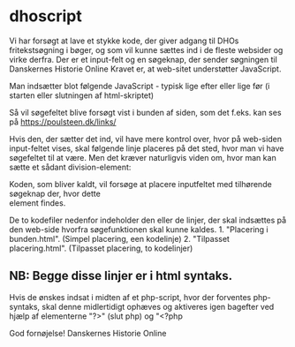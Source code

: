 # dhoscript
Vi har forsøgt at lave et stykke kode, der giver adgang til DHOs fritekstsøgning i bøger, og som vil kunne sættes ind i de fleste websider og virke derfra.
Der er et input-felt og en søgeknap, der sender søgningen til Danskernes Historie Online
Kravet er, at web-sitet understøtter JavaScript.

Man indsætter blot følgende JavaScript - typisk lige efter <body> eller lige før </body> (i starten eller slutningen af html-skriptet)
<script src="https://slaegtsbibliotek.dk/dhosscript/dhoscript.js" async></script>
Så vil søgefeltet blive forsøgt vist i bunden af siden, som det f.eks. kan ses på https://poulsteen.dk/links/

Hvis den, der sætter det ind, vil have mere kontrol over, hvor på web-siden input-feltet vises, skal følgende linje placeres på det sted, hvor man vi have søgefeltet til at være.
Men det kræver naturligvis viden om, hvor man kan sætte et sådant division-element: 
<div id="dhoscript"></div> 
Koden, som bliver kaldt, vil forsøge at placere inputfeltet med tilhørende søgeknap der, hvor dette <div> element findes.

De to kodefiler nedenfor indeholder den eller de linjer, der skal indsættes på den web-side hvorfra søgefunktionen skal kunne kaldes.
    1. "Placering i bunden.html". (Simpel placering, een kodelinje)
    2. "Tilpasset placering.html". (Tilpasset placering, to kodelinjer)

NB: Begge disse linjer er i html syntaks.
-----------------------------------------
Hvis de ønskes indsat i midten af et php-script, hvor der forventes php-syntaks, 
skal denne midlertidigt ophæves og aktiveres igen bagefter ved hjælp af elementerne "?>" (slut php) og "<?php" (start php).
Det kan f.eks. se ud som følger_
?><script src="https://slaegtsbibliotek.dk/dhosscript/dhoscript.js" async></script><?php

God fornøjelse!
Danskernes Historie Online